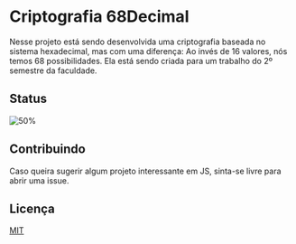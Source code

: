 # Criptografia 68Decimal

Nesse projeto está sendo desenvolvida uma criptografia baseada no sistema hexadecimal, mas com uma diferença: Ao invés de 16 valores, nós temos 68 possibilidades.
Ela está sendo criada para um trabalho do 2º semestre da faculdade.

## Status
![50%](https://progress-bar.dev/50)

## Contribuindo
Caso queira sugerir algum projeto interessante em JS, sinta-se livre para abrir uma issue. 

## Licença
[MIT](https://choosealicense.com/licenses/mit/)

